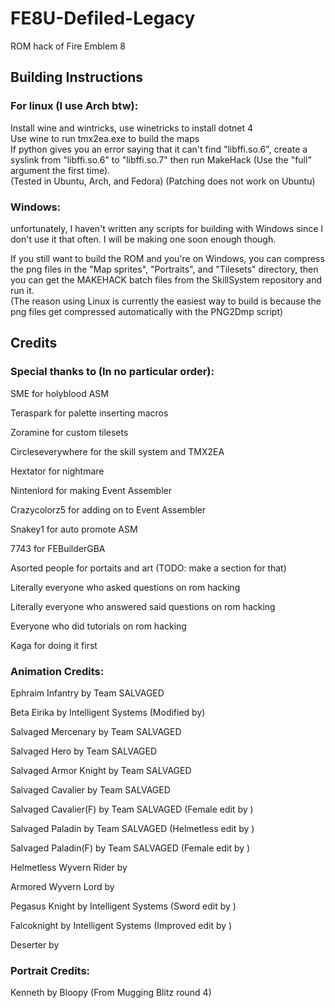 # FE8U-Defiled-Legacy
ROM hack of Fire Emblem 8

## Building Instructions
### For linux (I use Arch btw):  
Install wine and wintricks, use winetricks to install dotnet 4  
Use wine to run tmx2ea.exe to build the maps  
If python gives you an error saying that it can't find "libffi.so.6", create a syslink from "libffi.so.6" to "libffi.so.7"
then run MakeHack (Use the "full" argument the first time).  
(Tested in Ubuntu, Arch, and Fedora) (Patching does not work on Ubuntu)

### Windows:
unfortunately, I haven't written any scripts for building with Windows since I don't use it that often. I will be making one soon enough though.  

If you still want to build the ROM and you're on Windows, you can compress the png files in the "Map sprites", "Portraits", and "Tilesets" directory,
then you can get the MAKEHACK batch files from the SkillSystem repository and run it.  
(The reason using Linux is currently the easiest way to build is because the png files get compressed automatically with the PNG2Dmp script)

## Credits
### Special thanks to (In no particular order):

SME for holyblood ASM  

Teraspark for palette inserting macros  

Zoramine for custom tilesets  

Circleseverywhere for the skill system and TMX2EA  

Hextator for nightmare  

Nintenlord for making Event Assembler  

Crazycolorz5 for adding on to Event Assembler  

Snakey1 for auto promote ASM  

7743 for FEBuilderGBA  

Asorted people for portaits and art (TODO: make a section for that)  

Literally everyone who asked questions on rom hacking  

Literally everyone who answered said questions on rom hacking  

Everyone who did tutorials on rom hacking  

Kaga for doing it first


### Animation Credits:

Ephraim Infantry by Team SALVAGED  

Beta Eirika by Intelligent Systems (Modified by)  

Salvaged Mercenary by Team SALVAGED  

Salvaged Hero by Team SALVAGED  

Salvaged Armor Knight by Team SALVAGED

Salvaged Cavalier by Team SALVAGED

Salvaged Cavalier(F) by Team SALVAGED (Female edit by )  

Salvaged Paladin by Team SALVAGED (Helmetless edit by )  

Salvaged Paladin(F) by Team SALVAGED (Female edit by )  

Helmetless Wyvern Rider by  

Armored Wyvern Lord by  

Pegasus Knight by Intelligent Systems (Sword edit by )  

Falcoknight by Intelligent Systems (Improved edit by )  

Deserter by  

### Portrait Credits:

Kenneth by Bloopy (From Mugging Blitz round 4)